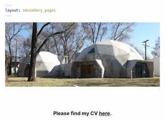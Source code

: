 ```yaml
---
layout: secondary_pages
---
```


<p align="center">
<img src="./assets/images/detroit-geo-dome-houses.jpg">

<br>
<br>
<br>
<br>

<h3 align="center">Please find my CV <a href="./assets/AnomitaGhoshCV.pdf">here</a>.</h3>

</p>
